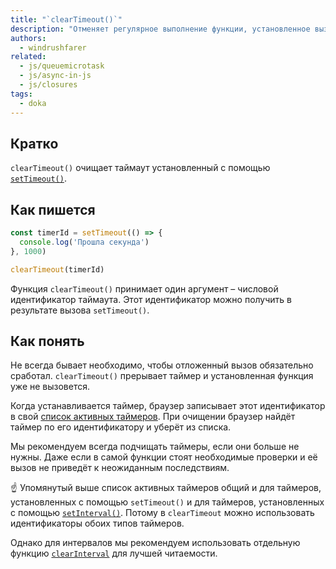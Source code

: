 ```yaml
---
title: "`clearTimeout()`"
description: "Отменяет регулярное выполнение функции, установленное вызовом `setTimeout()`."
authors:
  - windrushfarer
related:
  - js/queuemicrotask
  - js/async-in-js
  - js/closures
tags:
  - doka
---
```


## Кратко

`clearTimeout()` очищает таймаут установленный с помощью [`setTimeout()`](/js/settimeout/).

## Как пишется

```js
const timerId = setTimeout(() => {
  console.log('Прошла секунда')
}, 1000)

clearTimeout(timerId)
```

Функция `clearTimeout()` принимает один аргумент – числовой идентификатор таймаута. Этот идентификатор можно получить в результате вызова `setTimeout()`.

## Как понять

Не всегда бывает необходимо, чтобы отложенный вызов обязательно сработал. `clearTimeout()` прерывает таймер и установленная функция уже не вызовется.

Когда устанавливается таймер, браузер записывает этот идентификатор в свой [список активных таймеров](https://html.spec.whatwg.org/multipage/timers-and-user-prompts.html#list-of-active-timers). При очищении браузер найдёт таймер по его идентификатору и уберёт из списка.

Мы рекомендуем всегда подчищать таймеры, если они больше не нужны. Даже если в самой функции стоят необходимые проверки и её вызов не приведёт к неожиданным последствиям.

☝️ Упомянутый выше список активных таймеров общий и для таймеров, установленных с помощью `setTimeout()` и для таймеров, установленных с помощью [`setInterval()`](/js/setinterval/). Потому в `clearTimeout` можно использовать идентификаторы обоих типов таймеров.

Однако для интервалов мы рекомендуем использовать отдельную функцию [`clearInterval`](/js/clearinterval/) для лучшей читаемости.
